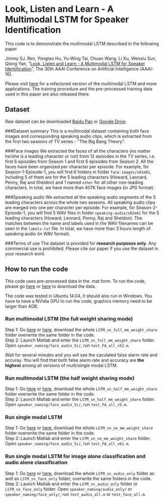 # Look, Listen and Learn - A Multimodal LSTM for Speaker Identification

This code is to demonstrate the multimodal LSTM described in the following paper <br>

Jimmy SJ. Ren, Yongtao Hu, Yu-Wing Tai, Chuan Wang, Li Xu, Wenxiu Sun, Qiong Yan, 
"[Look, Listen and Learn - A Multimodal LSTM for Speaker Identification](http://www.jimmyren.com/papers/AAAI16_Ren.pdf)", The 30th AAAI Conference on Artificial Intelligence (AAAI-16). <br>

Please visit [here](https://github.com/jimmy-ren/vLSTM) for a refactored version of the multimodal LSTM and more applications. The training procedure and the pre-processed training data used in this paper are also released there. <br>

## Dataset
Raw dataset can be downloaded [Baidu Pan](http://pan.baidu.com/s/1hrdNhiO) or [Google Drive](https://drive.google.com/drive/folders/0B6nl_KFEGWG0c3A1VlU4a0xfWDA?resourcekey=0-_txsvC-mqHj_Br7kMBfknQ&usp=sharing).

###Dataset summary
This is a multimodal dataset containing both face images and corresponding speaking audio clips, which is extracted from the first two seasons of TV series - "The Big Bang Theory". 

###Face images
We extracted the faces of all the characters (no matter he/she is a leading character or not) from 12 episodes in the TV series, i.e. first 6 episodes from Season 1 and first 6 episodes from Season 2. All the faces have been organized per character per episode. For example, for Season-1-Episode-1, you will find 6 folders in folder `face-images/s01e01`, including 5 of them are for the 5 leading characters (Howard, Leonard, Penny, Raj and Sheldon) and 1 named `other` for all other non-leading characters. In total, we have more than 407K face images (in JPG format).

###Speaking audio
We extracted all the speaking audio segments of the 5 leading characters across the whole two seasons. All speaking audio clips are merged into one per character per episode. For example, for Season-2-Episode-1, you will find 5 WAV files in folder `speaking-audio/s02e01` for the 5 leading characters (Howard, Leonard, Penny, Raj and Sheldon). The matches between the name and labels used in the WAV filenames can be seen in the `labels.txt` file. In total, we have more than 3 hours length of speaking audio (in WAV format). 

###Terms of use
The dataset is provided for <b>research purposes only</b>. Any commercial use is prohibited. Please cite our paper if you use the dataset in your research work

## How to run the code
This code uses pre-processed data in the .mat form. To run the code, please go [here](http://pan.baidu.com/s/1gex1U5H) or [here](https://drive.google.com/folderview?id=0B6nl_KFEGWG0OGpaejB0Q05kdUE&usp=sharing) to download the data. <br>

The code was tested in Ubuntu 14.04, it should also run in Windows. You have to have a NVidia GPU to run the code, graphics memory need to be larger than 4GB.

### Run multimodal LSTM (the full weight sharing mode)
Step 1: Go [here](http://pan.baidu.com/s/1gex1U5H) or [here](https://drive.google.com/drive/folders/0B6nl_KFEGWG0OGpaejB0Q05kdUE?resourcekey=0--8yBYQUjkB40zFSDhMT5DA&usp=sharing), download the whole `LSTM_sn_full_mm_weight_share` folder overwrite the same folder in the code. <br>
Step 2: Launch Matlab and enter the `LSTM_sn_full_mm_weight_share` folder. Open `speaker_naming/face_audio_5c/`, run `test_FA_all_v52.m`. <br>

Wait for several minutes and you will see the caculated false alarm rate and accuray. You will find that both false alarm rate and accuracy are <b>the highest</b> among all versions of multi/single modal LSTM.

### Run multimodal LSTM (the half weight sharing mode)
Step 1: Go [here](http://pan.baidu.com/s/1gex1U5H) or [here](https://drive.google.com/drive/folders/0B6nl_KFEGWG0OGpaejB0Q05kdUE?resourcekey=0--8yBYQUjkB40zFSDhMT5DA&usp=sharing), download the whole `LSTM_sn_half_mm_weight_share` folder overwrite the same folder in the code. <br>
Step 2: Launch Matlab and enter the `LSTM_sn_half_mm_weight_share` folder. Open `speaker_naming/face_audio_5c/`, run `test_FA_all_v5.m`.

### Run single modal LSTM
Step 1: Go [here](http://pan.baidu.com/s/1gex1U5H) or [here](https://drive.google.com/drive/folders/0B6nl_KFEGWG0OGpaejB0Q05kdUE?resourcekey=0--8yBYQUjkB40zFSDhMT5DA&usp=sharing), download the whole `LSTM_sn_no_mm_weight_share` folder overwrite the same folder in the code. <br>
Step 2: Launch Matlab and enter the `LSTM_sn_no_mm_weight_share` folder. Open `speaker_naming/face_audio_5c/`, run `test_FA_all_v61.m`.

### Run single modal LSTM for image alone classification and audio alone classification
Step 1: Go [here](http://pan.baidu.com/s/1gex1U5H) or [here](https://drive.google.com/drive/folders/0B6nl_KFEGWG0OGpaejB0Q05kdUE?resourcekey=0--8yBYQUjkB40zFSDhMT5DA&usp=sharing), download the whole `LSTM_sn_audio_only` folder as well as `LSTM_sn_face_only` folder, overwrite the same folders in the code. <br>
Step 2: Launch Matlab and enter the `LSTM_sn_audio_only` folder or `LSTM_sn_face_only` folder. Open `speaker_naming/audio_only/` or `speaker_naming/face_only/`, run `test_audio_all.m` or `test_face_all.m`.



